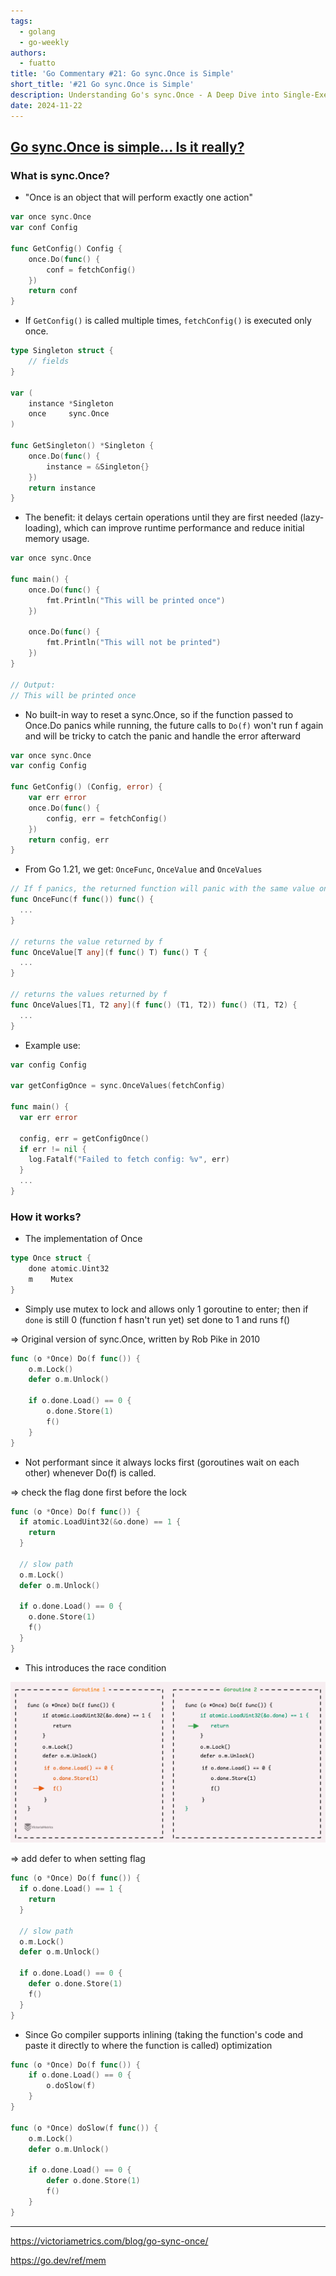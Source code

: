 ```yaml
---
tags:
  - golang
  - go-weekly
authors:
  - fuatto
title: 'Go Commentary #21: Go sync.Once is Simple'
short_title: '#21 Go sync.Once is Simple'
description: Understanding Go's sync.Once - A Deep Dive into Single-Execution Guarantees and Atomic Operations
date: 2024-11-22
---
```


## [Go sync.Once is simple... Is it really?](https://victoriametrics.com/blog/go-sync-once/)

### What is sync.Once?

- "Once is an object that will perform exactly one action"

```go
var once sync.Once
var conf Config

func GetConfig() Config {
    once.Do(func() {
        conf = fetchConfig()
    })
    return conf
}
```

- If `GetConfig()` is called multiple times, `fetchConfig()` is executed only once.

```go
type Singleton struct {
    // fields
}

var (
    instance *Singleton
    once     sync.Once
)

func GetSingleton() *Singleton {
    once.Do(func() {
        instance = &Singleton{}
    })
    return instance
}
```

- The benefit: it delays certain operations until they are first needed (lazy-loading), which can improve runtime performance and reduce initial memory usage.

```go
var once sync.Once

func main() {
    once.Do(func() {
        fmt.Println("This will be printed once")
    })

    once.Do(func() {
        fmt.Println("This will not be printed")
    })
}

// Output:
// This will be printed once
```

- No built-in way to reset a sync.Once, so if the function passed to Once.Do panics while running, the future calls to `Do(f)` won't run f again and will be tricky to catch the panic and handle the error afterward

```go
var once sync.Once
var config Config

func GetConfig() (Config, error) {
    var err error
    once.Do(func() {
        config, err = fetchConfig()
    })
    return config, err
}
```

- From Go 1.21, we get: `OnceFunc`, `OnceValue` and `OnceValues`

```go
// If f panics, the returned function will panic with the same value on every call. (cached)
func OnceFunc(f func()) func() { 
  ...
}

// returns the value returned by f
func OnceValue[T any](f func() T) func() T {
  ...
}

// returns the values returned by f
func OnceValues[T1, T2 any](f func() (T1, T2)) func() (T1, T2) {
  ...
}
```

- Example use:

```go
var config Config

var getConfigOnce = sync.OnceValues(fetchConfig)

func main() {
  var err error

  config, err = getConfigOnce()
  if err != nil {
    log.Fatalf("Failed to fetch config: %v", err)
  }
  ...
}
```

### How it works?

- The implementation of Once

```go
type Once struct {
	done atomic.Uint32
	m    Mutex
}
```

- Simply use mutex to lock and allows only 1 goroutine to enter; then if `done` is still 0 (function f hasn't run yet) set done to 1 and runs f()

=> Original version of sync.Once, written by Rob Pike in 2010
```go
func (o *Once) Do(f func()) {
	o.m.Lock()
	defer o.m.Unlock()

	if o.done.Load() == 0 {
		o.done.Store(1)
		f()
	}
}
```

- Not performant since it always locks first (goroutines wait on each other) whenever Do(f) is called.

=> check the flag done first before the lock

```go
func (o *Once) Do(f func()) {
  if atomic.LoadUint32(&o.done) == 1 {
    return
  }

  // slow path
  o.m.Lock()
  defer o.m.Unlock()

  if o.done.Load() == 0 {
    o.done.Store(1)
    f()
  }
}
```

- This introduces the race condition

![](assets/go-sync-once-done-mistake.webp)

=> add defer to when setting flag

```go
func (o *Once) Do(f func()) {
  if o.done.Load() == 1 {
    return
  }

  // slow path
  o.m.Lock()
  defer o.m.Unlock()

  if o.done.Load() == 0 {
    defer o.done.Store(1)
    f()
  }
}
```

- Since Go compiler supports inlining (taking the function's code and paste it directly to where the function is called) optimization

```go
func (o *Once) Do(f func()) {
	if o.done.Load() == 0 {
		o.doSlow(f)
	}
}

func (o *Once) doSlow(f func()) {
	o.m.Lock()
	defer o.m.Unlock()

	if o.done.Load() == 0 {
		defer o.done.Store(1)
		f()
	}
}
```

---

https://victoriametrics.com/blog/go-sync-once/

https://go.dev/ref/mem